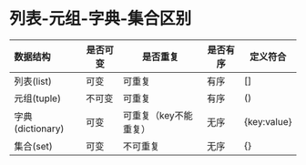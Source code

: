 # 列表-元组-字典-集合区别





| 数据结构         | 是否可变 | 是否重复              | 是否有序 | 定义符合    |
| :--------------- | -------- | --------------------- | -------- | ----------- |
| 列表(list)       | 可变     | 可重复                | 有序     | []          |
| 元组(tuple)      | 不可变   | 可重复                | 有序     | ()          |
| 字典(dictionary) | 可变     | 可重复（key不能重复） | 无序     | {key:value} |
| 集合(set)        | 可变     | 不可重复              | 无序     | {}          |

